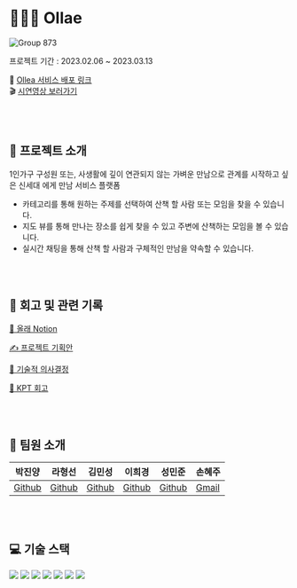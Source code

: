 # 🚶‍🚶‍♀️ Ollae

![Group 873](https://user-images.githubusercontent.com/80263801/224290251-c79d49d9-56df-4025-8d99-8757267ece07.jpg)

프로젝트 기간 : 2023.02.06 ~ 2023.03.13

🔗 [Ollea 서비스 배포 링크](https://www.ollae.kr/)
<br/>
🎬 [시연영상 보러가기](https://www.youtube.com/watch?v=_ZFK_nYZ7ho)

<br/>
<br/>

## 💙 프로젝트 소개


1인가구 구성원 또는, 사생활에 깊이 연관되지 않는 가벼운 만남으로 관계를 시작하고 싶은 신세대 에게 만남 서비스 플랫폼

* 카테고리를 통해 원하는 주제를 선택하여 산책 할 사람 또는 모임을 찾을 수 있습니다.
* 지도 뷰를 통해 만나는 장소를 쉽게 찾을 수 있고 주변에 산책하는 모임을 볼 수 있습니다.
* 실시간 채팅을 통해 산책 할 사람과 구체적인 만남을 약속할 수 있습니다.

<br/>
<br/>

## 📝 회고 및 관련 기록

[📒 올래 Notion](https://www.notion.so/Project-Walk-Together-Final-354dd91df9b2405f90bd8519fc03f0a3?pvs=4)

[✍ 프로젝트 기획안](https://www.notion.so/eda81292232d4843b5136bfbcf831080?pvs=4)

[🚀 기술적 의사결정](https://github.com/dwg787)

[💬 KPT 회고](https://velog.io/@dbsskdud60)


<br/>
<br/>

## 🙌 팀원 소개

|박진양|라형선|김민성|이희경|성민준|손혜주
|------|------|------|------|------|------|
|[Github](https://github.com/Jinyang-Park)|[Github](https://github.com/rhsoks)|[Github](https://github.com/GhostPines)|[Github](https://github.com/Leekee01)|[Github](https://github.com/themrsung)|[Gmail](hjson1024@gmail.com)


<br/>
<br/>

## 💻 기술 스택

<div align="left">
	<img src="https://img.shields.io/badge/react-61DAFB?style=for-the-badge&logo=react&logoColor=white">
        <img src="https://img.shields.io/badge/React Query-FF4154?style=for-the-badge&logo=React Query&logoColor=white">
                <img src="https://img.shields.io/badge/React Router-CA4245?style=for-the-badge&logo=React Router&logoColor=black">
	<img src="https://img.shields.io/badge/Firebase-FFCA28?style=for-the-badge&logo=firebase&logoColor=white" />
                                  <img src="https://img.shields.io/badge/Typescript-3178C6?style=for-the-badge&logo=Typescript&logoColor=white">
                                                                  <img src="https://img.shields.io/badge/styledcomponents-DB7093?style=for-the-badge&logo=styled-components&logoColor=black">
	<img src="https://img.shields.io/badge/Vercel-000000?style=for-the-badge&logo=Vercel&logoColor=white">
</div>

<br/>
<br/>
